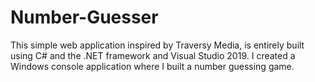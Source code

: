 # Number-Guesser
This simple web application inspired by Traversy Media, is entirely built using C# and the .NET framework and Visual Studio 2019. I created a Windows console application where I  built a number guessing game. 
